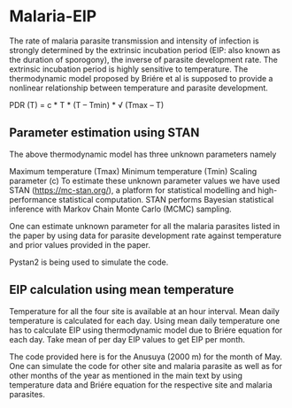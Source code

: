 # Malaria-EIP
The rate of malaria parasite transmission and intensity of infection is strongly determined by the extrinsic incubation period (EIP: also known as the duration of sporogony), the inverse of parasite development rate. The extrinsic incubation period is highly sensitive to temperature. The thermodynamic model proposed by Briére et al is supposed to provide a nonlinear relationship between temperature and parasite development.

PDR (T) = c * T * (T – Tmin) * √ (Tmax – T)

## Parameter estimation using STAN

The above thermodynamic model has three unknown parameters namely

Maximum temperature (Tmax)
Minimum temperature (Tmin)
Scaling parameter (c)
To estimate these unknown parameter values we have used STAN (https://mc-stan.org/), a platform for statistical modelling and high-performance statistical computation. STAN performs Bayesian statistical inference with Markov Chain Monte Carlo (MCMC) sampling.

One can estimate unknown parameter for all the malaria parasites listed in the paper by using data for parasite development rate against temperature and prior values provided in the paper.

Pystan2 is being used to simulate the code.

## EIP calculation using mean temperature

Temperature for all the four site is available at an hour interval. Mean daily temperature is calculated for each day. Using mean daily temperature one has to calculate EIP using thermodynamic model due to Briére equation for each day. Take mean of per day EIP values to get EIP per month.

The code provided here is for the Anusuya (2000 m) for the month of May. One can simulate the code for other site and malaria parasite as well as for other months of the year as mentioned in the main text by using temperature data and Briére equation for the respective site and malaria parasites.
